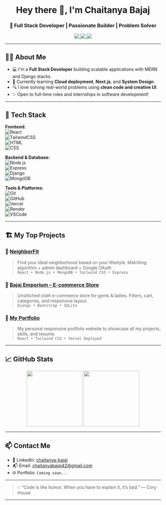 <!-- Profile Header -->
<h1 align="center">Hey there 👋, I'm Chaitanya Bajaj</h1>
<h3 align="center">🚀 Full Stack Developer | Passionate Builder | Problem Solver</h3>

<p align="center">
  <a href="https://www.linkedin.com/in/chaitanya-bajaj/">
    <img src="https://img.shields.io/badge/LinkedIn-blue?style=flat&logo=linkedin&labelColor=blue" />
  </a>
  <a href="mailto:chaitanyabajaj42@gmail.com">
    <img src="https://img.shields.io/badge/Gmail-red?style=flat&logo=gmail&logoColor=white" />
  </a>
  <a href="https://github.com/ChaitanyaBajaj05">
    <img src="https://img.shields.io/badge/GitHub-100000?style=flat&logo=github&logoColor=white" />
  </a>
</p>

---

## 🧑‍💻 About Me

- 💻 I'm a **Full Stack Developer** building scalable applications with MERN and Django stacks.
- 🌱 Currently learning **Cloud deployment**, **Next.js**, and **System Design**.
- 🔍 I love solving real-world problems using **clean code and creative UI**.
- ✨ Open to full-time roles and internships in software development!

---

## 🚀 Tech Stack

**Frontend:**  
![React](https://img.shields.io/badge/-React-black?style=flat&logo=react)  
![TailwindCSS](https://img.shields.io/badge/-Tailwind-06B6D4?style=flat&logo=tailwindcss)  
![HTML](https://img.shields.io/badge/-HTML5-E34F26?style=flat&logo=html5&logoColor=white)  
![CSS](https://img.shields.io/badge/-CSS3-1572B6?style=flat&logo=css3&logoColor=white)  

**Backend & Database:**  
![Node.js](https://img.shields.io/badge/-Node.js-black?style=flat&logo=node.js)  
![Express](https://img.shields.io/badge/-Express.js-000000?style=flat&logo=express)  
![Django](https://img.shields.io/badge/-Django-092E20?style=flat&logo=django)  
![MongoDB](https://img.shields.io/badge/-MongoDB-4EA94B?style=flat&logo=mongodb)  

**Tools & Platforms:**  
![Git](https://img.shields.io/badge/-Git-F05032?style=flat&logo=git)  
![GitHub](https://img.shields.io/badge/-GitHub-181717?style=flat&logo=github)  
![Vercel](https://img.shields.io/badge/-Vercel-000000?style=flat&logo=vercel)  
![Render](https://img.shields.io/badge/-Render-46E3B7?style=flat&logo=render)  
![VSCode](https://img.shields.io/badge/-VSCode-007ACC?style=flat&logo=visual-studio-code)

---

## 🏗️ My Top Projects

### 🔹 [NeighborFit](https://github.com/ChaitanyaBajaj05/neighborfit)  
> Find your ideal neighborhood based on your lifestyle. Matching algorithm + admin dashboard + Google OAuth  
`React • Node.js • MongoDB • Tailwind CSS • Express`

### 🔹 [Bajaj Emporium – E-commerce Store](https://github.com/ChaitanyaBajaj05/bajaj-emporium)  
> Unstitched cloth e-commerce store for gents & ladies. Filters, cart, categories, and responsive layout.  
`Django • Bootstrap • SQLite`

### 🔹 [My Portfolio](https://github.com/ChaitanyaBajaj05/portfolio)  
> My personal responsive portfolio website to showcase all my projects, skills, and resume.  
`React • Tailwind CSS • Vercel Deployed`

---

## 📈 GitHub Stats

<p align="center">
  <img src="https://github-readme-stats.vercel.app/api?username=ChaitanyaBajaj05&show_icons=true&theme=tokyonight" height="180"/>
  <img src="https://github-readme-stats.vercel.app/api/top-langs/?username=ChaitanyaBajaj05&layout=compact&theme=tokyonight" height="180"/>
</p>

---

## 📫 Contact Me

- 💼 LinkedIn: [chaitanya-bajaj](https://linkedin.com/in/chaitanya-bajaj)
- 📬 Email: chaitanyabajaj42@gmail.com
- 🌐 Portfolio: `Coming soon...`

---

> 💡 “Code is like humor. When you have to explain it, it’s bad.” — Cory House

---

